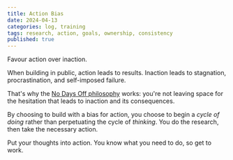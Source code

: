 ```yaml
---
title: Action Bias
date: 2024-04-13
categories: log, training
tags: research, action, goals, ownership, consistency
published: true
---
```


Favour action over inaction.

When building in public, action leads to results. Inaction leads to stagnation, procrastination, and self-imposed failure.

That's why the [No Days Off philosophy](https://calebjolliffe.co/no-days-off) works: you're not leaving space for the hesitation that leads to inaction and its consequences.

By choosing to build with a bias for action, you choose to begin a *cycle of doing* rather than perpetuating the cycle of *thinking*. You do the research, then take the necessary action.

Put your thoughts into action. You know what you need to do, so get to work.
